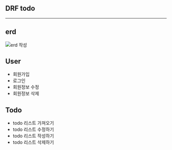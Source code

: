 ## DRF todo
  
***

## erd

![erd 작성](https://user-images.githubusercontent.com/120395814/235380369-d03f83be-e9aa-4f0a-b9f6-a8dce4b40f45.jpg)

## User
  * 회원가입
  * 로그인 
  * 회원정보 수정
  * 회원정보 삭제

## Todo
  * todo 리스트 가져오기
  * todo 리스트 수정하기
  * todo 리스트 작성하기
  * todo 리스트 삭제하기


